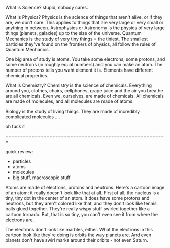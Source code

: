 What is Science?  stupid, nobody cares.

What is Physics?  Physics is the science of things that aren't alive, or if they are, we don't care.  This applies to things that are very large or very small or anything in between.  Astrophysics or Astronomy is the physics of very large things (planets, galaxies) up to the size of the universe.  Quantum Mechanics is the study of very tiny things = the tiniest.  The smallest particles they've found on the frontiers of physics, all follow the rules of Quantum Mechanics.

One big area of study is atoms.  You take some electrons, some protons, and some neutrons (in roughly equal numbers) and you can make an atom.  The number of protons tells you waht element it is.  Elements have different chemical properties.

What is Chemistry?  Chemistry is the science of chemicals.  Everything around you, clothes, chairs, cellphones, grape juice and the air you breathe are all chemicals.  Even we, ourselves, are made of chemicals.  All chemicals are made of molecules, and all molecules are made of atoms.

Biology is the study of living things.  They are made of incredibly complicated molecules
....



oh fuck it




=======================================================

quick review:

- particles
- atoms
- molecules
- big stuff, macroscopic stuff


Atoms are made of electrons, protons and neutrons.  Here's a cartoon image of an atom; it really doesn't look like that at all.  First of all, the nucleus is a tiny, tiny dot in the center of an atom.  It does have some protons and neutrons, but they aren't colored like that, and they don't look like tennis balls glued together.  They're really wispy stuff swirled together like a cartoon tornado.  But, that is so tiny, you can't even see it from where the electrons are.

The electrons don't look like marbles, either.  What the electrons in this cartoon look like they're doing is orbits the way planets are.  And even planets don't have swirl marks around their orbits - not even Saturn.
